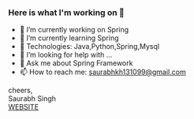 ### Here is what I'm working on 👋

- 🔭 I’m currently working on Spring 
- 🌱 I’m currently learning Spring 
- 👯 Technologies: Java,Python,Spring,Mysql
- 🤔 I’m looking for help with ...
- 💬 Ask me about Spring Framework
- 📫 How to reach me: saurabhkh131099@gmail.com

cheers,\
Saurabh Singh\
[WEBSITE](https://singhsonu199901999.wixsite.com/my-site)

